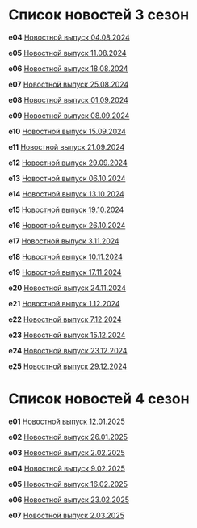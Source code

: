 # Список новостей 3 сезон

**e04** [Новостной выпуск 04.08.2024](./4thAugust24.md) 

**e05** [Новостной выпуск 11.08.2024](./11thAugust24.md)

**e06** [Новостной выпуск 18.08.2024](./18thAugust24.md)

**e07** [Новостной выпуск 25.08.2024](./25thAugust24.md)

**e08** [Новостной выпуск 01.09.2024](./1thSeptember24.md)

**e09** [Новостной выпуск 08.09.2024](./8thSeptember24.md)

**e10** [Новостной выпуск 15.09.2024](./15thSeptember24.md)

**e11** [Новостной выпуск 21.09.2024](./21thSeptember24.md)

**e12** [Новостной выпуск 29.09.2024](./29thSeptember24.md)

**e13** [Новостной выпуск 06.10.2024](./6thOctober24.md)

**e14** [Новостной выпуск 13.10.2024](./13thOctober24.md)

**e15** [Новостной выпуск 19.10.2024](./19thOctober24.md)

**e16** [Новостной выпуск 26.10.2024](./26thOctober24.md)

**e17** [Новостной выпуск 3.11.2024](./02thNovember24.md)

**e18** [Новостной выпуск 10.11.2024](./10thNovember24.md)

**e19** [Новостной выпуск 17.11.2024](./17thNovember24.md)

**e20** [Новостной выпуск 24.11.2024](./24thNovember24.md)

**e21** [Новостной выпуск 1.12.2024](./1thDecember24.md)

**e22** [Новостной выпуск 7.12.2024](./7thDecember24.md)

**e23** [Новостной выпуск 15.12.2024](./15thDecember24.md)

**e24** [Новостной выпуск 23.12.2024](./23thDecember24.md)

**e25** [Новостной выпуск 29.12.2024](./29thDecember24.md)

# Список новостей 4 сезон

**e01** [Новостной выпуск 12.01.2025](./19thJanuary25.md)

**e02** [Новостной выпуск 26.01.2025](./26thJanuary25.md)

**e03** [Новостной выпуск 2.02.2025](./2thFebruary25.md)

**e04** [Новостной выпуск 9.02.2025](./9thFebruary25.md)

**e05** [Новостной выпуск 16.02.2025](./16thFebruary25.md)

**e06** [Новостной выпуск 23.02.2025](./23thFebruary25.md)

**e07** [Новостной выпуск 2.03.2025](./2thMarch25.md)
